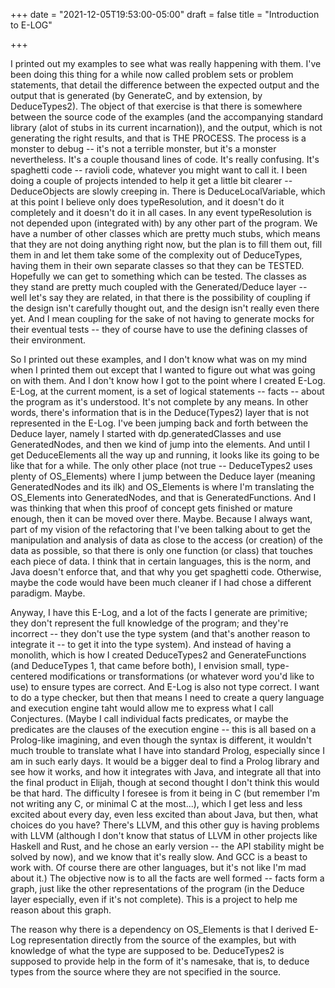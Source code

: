 +++
date = "2021-12-05T19:53:00-05:00"
draft = false
title = "Introduction to E-LOG"

+++

I printed out my examples to see what was really happening with them. I've been doing this thing for a while now called problem sets or problem statements, that detail the difference between the expected output and the output that is generated (by GenerateC, and by extension, by DeduceTypes2).  The object of that exercise is that there is somewhere between the source code of the examples (and the accompanying standard library (alot of stubs in its current incarnation)), and the output, which is not generating the right results, and that is THE PROCESS.  The process is a monster to debug -- it's not a terrible monster, but it's a monster nevertheless.  It's a couple thousand lines of code.  It's really confusing.  It's spaghetti code -- ravioli code, whatever you might want to call it.  I been doing a couple of projects intended to help it get a little bit clearer -- DeduceObjects are slowly creeping in.  There is DeduceLocalVariable, which at this point I believe only does typeResolution, and it doesn't do it completely and it doesn't do it in all cases.  In any event typeResolution is not depended upon (integrated with)  by any other part of the program.  We have a number of other classes which are pretty much stubs, which means that they are not doing anything right now, but the plan is to fill them out, fill them in and let them take some of the complexity out of DeduceTypes, having them in their own separate classes so that they can be TESTED.  Hopefully we can get to something which can be tested.  The classes as they stand are pretty much coupled with the Generated/Deduce layer -- well let's say they are related, in that there is the possibility of coupling if the design isn't carefully thought out, and the design isn't really even there yet.  And I mean coupling for the sake of not having to generate mocks for their eventual tests -- they of course have to use the defining classes of their environment.

So I printed out these examples, and I don't know what was on my mind when I printed them out except that I wanted to figure out what was going on with them.  And I don't know how I got to the point where I created E-Log.  E-Log, at the current moment, is a set of logical statements -- facts -- about the program as it's understood.  It's not complete by any means.  In other words, there's information that is in the Deduce(Types2) layer that is not represented in the E-Log.  I've been jumping back and forth between the Deduce layer, namely I started with dp.generatedClasses and use GeneratedNodes, and then we kind of jump into the elements.  And until I get DeduceElements all the way up and running, it looks like its going to be like that for a while.  The only other place (not true -- DeduceTypes2 uses plenty of OS\_Elements) where I jump between the Deduce layer (meaning GeneratedNodes and its ilk) and OS\_Elements is where I'm translating the OS_Elements into GeneratedNodes, and that is GeneratedFunctions.  And I was thinking that when this proof of concept gets finished or mature enough, then it can be moved over there. Maybe.  Because I always want, part of my vision of the refactoring that I've been talking about to get the manipulation and analysis of data as close to the access (or creation) of the data as possible, so that there is only one function (or class) that touches each piece of data.  I think that in certain languages, this is the norm, and Java doesn't enforce that, and that why you get spaghetti code.  Otherwise, maybe the code would have been much cleaner if I had chose a different paradigm. Maybe.  

Anyway, I have this E-Log, and a lot of the facts I generate are primitive; they don't represent the full knowledge of the program; and they're incorrect -- they don't use the type system (and that's another reason to integrate it -- to get it into the type system).  And instead of having a monolith, which is how I created DeduceTypes2 and GenerateFunctions (and DeduceTypes 1, that came before both), I envision small, type-centered modifications or transformations (or whatever word you'd like to use) to ensure types are correct.  And E-Log is also not type correct.  I want to do a type checker, but then that means I need to create a query language and execution engine taht would allow me to express what I call Conjectures.  (Maybe I call individual facts predicates, or maybe the predicates are the clauses of the execution engine -- this is all based on a Prolog-like imagining, and even though the syntax is different, it wouldn't much trouble to translate what I have into standard Prolog, especially since I am in such early days.  It would be a bigger deal to find a Prolog library and see how it works, and how it integrates with Java, and integrate all that into the final product in Elijah, though at second thought I don't think this would be that hard.  The difficulty I foresee is from it being in C (but remember I'm not writing any C, or minimal C at the most...), which I get less and less excited about every day, even less excited than about Java, but then, what choices do you have?  There's LLVM, and this other guy is having problems with LLVM (although I don't know that status of LLVM in other projects like Haskell and Rust, and he chose an early version -- the API stability might be solved by now), and we know that it's really slow.  And GCC is a beast to work with.  Of course there are other languages, but it's not like I'm mad about it.)  The objective now is to all the facts are well formed -- facts form a graph, just like the other representations of the program (in the Deduce layer especially, even if it's not complete).  This is a project to help me reason about this graph.

The reason why there is a dependency on OS_Elements is that I derived E-Log representation directly from the source of the examples, but with knowledge of what the type are supposed to be.  DeduceTypes2 is supposed to provide help in the form of it's namesake, that is, to deduce types from the source where they are not specified in the source.
